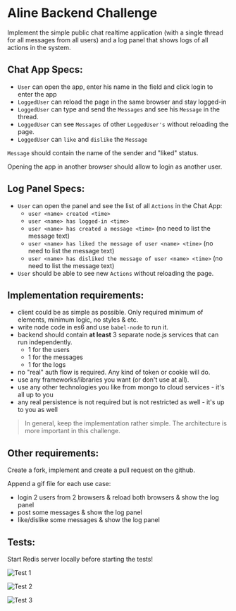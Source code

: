 # Aline Backend Challenge

Implement the simple public chat realtime application (with a single thread for all messages from all users) 
and a log panel that shows logs of all actions in the system.

 
## Chat App Specs:

- `User` can open the app, enter his name in the field and click login to enter the app 
- `LoggedUser` can reload the page in the same browser and stay logged-in
- `LoggedUser` can type and send the `Messages` and see his `Message` in the thread.
- `LoggedUser` can see `Messages` of other `LoggedUser's` without reloading the page. 
- `LoggedUser` can `like` and `dislike` the `Message`

`Message` should contain the name of the sender and "liked" status.

Opening the app in another browser should allow to login as another user. 

## Log Panel Specs:

- `User` can open the panel and see the list of all `Actions` in the Chat App:
   - `user <name> created <time>`
   - `user <name> has logged-in <time>`
   - `user <name> has created a message <time>` (no need to list the message text)
   - `user <name> has liked the message of user <name> <time>` (no need to list the message text)
   - `user <name> has disliked the message of user <name> <time>` (no need to list the message text)
- `User` should be able to see new `Actions` without reloading the page.


## Implementation requirements:

- client could be as simple as possible. Only required minimum of elements, minimum logic, no styles & etc.
- write node code in es6 and use `babel-node` to run it. 
- backend should contain **at least** 3 separate node.js services that can run independently.
   - 1 for the users
   - 1 for the messages
   - 1 for the logs
- no "real" auth flow is required. Any kind of token or cookie will do.
- use any frameworks/libraries you want (or don't use at all).
- use any other technologies you like from mongo to cloud services - it's all up to you
- any real persistence is not required but is not restricted as well - it's up to you as well

> In general, keep the implementation rather simple. The architecture is more important in this challenge.

## Other requirements: 

Create a fork, implement and create a pull request on the github.

Append a gif file for each use case:
 - login 2 users from 2 browsers & reload both browsers & show the log panel
 - post some messages & show the log panel
 - like/dislike some messages & show the log panel

## Tests: 

Start Redis server locally before starting the tests!

![Test 1]( http://i.imgur.com/HNprkkh.gif "Test 1")

![Test 2]( http://i.imgur.com/GwYn9Br.gif "Test 2")

![Test 3]( http://i.imgur.com/703reLX.gif "Test 3")

